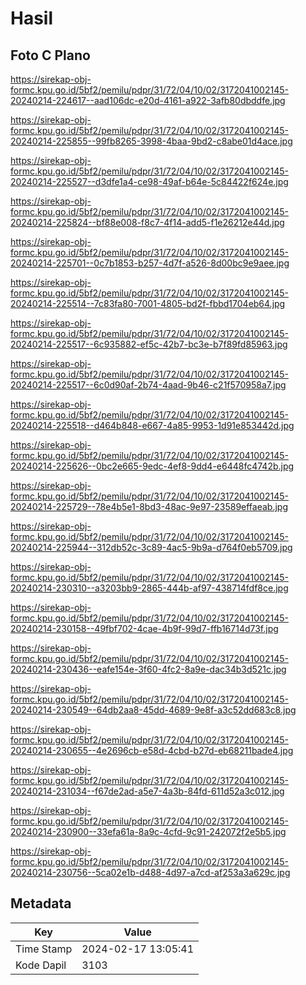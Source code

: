 # Hasil

## Foto C Plano

https://sirekap-obj-formc.kpu.go.id/5bf2/pemilu/pdpr/31/72/04/10/02/3172041002145-20240214-224617--aad106dc-e20d-4161-a922-3afb80dbddfe.jpg

https://sirekap-obj-formc.kpu.go.id/5bf2/pemilu/pdpr/31/72/04/10/02/3172041002145-20240214-225855--99fb8265-3998-4baa-9bd2-c8abe01d4ace.jpg

https://sirekap-obj-formc.kpu.go.id/5bf2/pemilu/pdpr/31/72/04/10/02/3172041002145-20240214-225527--d3dfe1a4-ce98-49af-b64e-5c84422f624e.jpg

https://sirekap-obj-formc.kpu.go.id/5bf2/pemilu/pdpr/31/72/04/10/02/3172041002145-20240214-225824--bf88e008-f8c7-4f14-add5-f1e26212e44d.jpg

https://sirekap-obj-formc.kpu.go.id/5bf2/pemilu/pdpr/31/72/04/10/02/3172041002145-20240214-225701--0c7b1853-b257-4d7f-a526-8d00bc9e9aee.jpg

https://sirekap-obj-formc.kpu.go.id/5bf2/pemilu/pdpr/31/72/04/10/02/3172041002145-20240214-225514--7c83fa80-7001-4805-bd2f-fbbd1704eb64.jpg

https://sirekap-obj-formc.kpu.go.id/5bf2/pemilu/pdpr/31/72/04/10/02/3172041002145-20240214-225517--6c935882-ef5c-42b7-bc3e-b7f89fd85963.jpg

https://sirekap-obj-formc.kpu.go.id/5bf2/pemilu/pdpr/31/72/04/10/02/3172041002145-20240214-225517--6c0d90af-2b74-4aad-9b46-c21f570958a7.jpg

https://sirekap-obj-formc.kpu.go.id/5bf2/pemilu/pdpr/31/72/04/10/02/3172041002145-20240214-225518--d464b848-e667-4a85-9953-1d91e853442d.jpg

https://sirekap-obj-formc.kpu.go.id/5bf2/pemilu/pdpr/31/72/04/10/02/3172041002145-20240214-225626--0bc2e665-9edc-4ef8-9dd4-e6448fc4742b.jpg

https://sirekap-obj-formc.kpu.go.id/5bf2/pemilu/pdpr/31/72/04/10/02/3172041002145-20240214-225729--78e4b5e1-8bd3-48ac-9e97-23589effaeab.jpg

https://sirekap-obj-formc.kpu.go.id/5bf2/pemilu/pdpr/31/72/04/10/02/3172041002145-20240214-225944--312db52c-3c89-4ac5-9b9a-d764f0eb5709.jpg

https://sirekap-obj-formc.kpu.go.id/5bf2/pemilu/pdpr/31/72/04/10/02/3172041002145-20240214-230310--a3203bb9-2865-444b-af97-438714fdf8ce.jpg

https://sirekap-obj-formc.kpu.go.id/5bf2/pemilu/pdpr/31/72/04/10/02/3172041002145-20240214-230158--49fbf702-4cae-4b9f-99d7-ffb16714d73f.jpg

https://sirekap-obj-formc.kpu.go.id/5bf2/pemilu/pdpr/31/72/04/10/02/3172041002145-20240214-230436--eafe154e-3f60-4fc2-8a9e-dac34b3d521c.jpg

https://sirekap-obj-formc.kpu.go.id/5bf2/pemilu/pdpr/31/72/04/10/02/3172041002145-20240214-230549--64db2aa8-45dd-4689-9e8f-a3c52dd683c8.jpg

https://sirekap-obj-formc.kpu.go.id/5bf2/pemilu/pdpr/31/72/04/10/02/3172041002145-20240214-230655--4e2696cb-e58d-4cbd-b27d-eb68211bade4.jpg

https://sirekap-obj-formc.kpu.go.id/5bf2/pemilu/pdpr/31/72/04/10/02/3172041002145-20240214-231034--f67de2ad-a5e7-4a3b-84fd-611d52a3c012.jpg

https://sirekap-obj-formc.kpu.go.id/5bf2/pemilu/pdpr/31/72/04/10/02/3172041002145-20240214-230900--33efa61a-8a9c-4cfd-9c91-242072f2e5b5.jpg

https://sirekap-obj-formc.kpu.go.id/5bf2/pemilu/pdpr/31/72/04/10/02/3172041002145-20240214-230756--5ca02e1b-d488-4d97-a7cd-af253a3a629c.jpg


## Metadata

| Key        | Value               |
| ---------- | ------------------- |
| Time Stamp | 2024-02-17 13:05:41 |
| Kode Dapil | 3103                |



